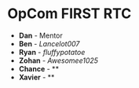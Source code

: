 # OpCom FIRST RTC

- **Dan** - Mentor
- **Ben** - *Lancelot007*
- **Ryan** - *fluffypotatoe*
- **Zohan** - *Awesomee1025*
- **Chance** - **
- **Xavier** - **
